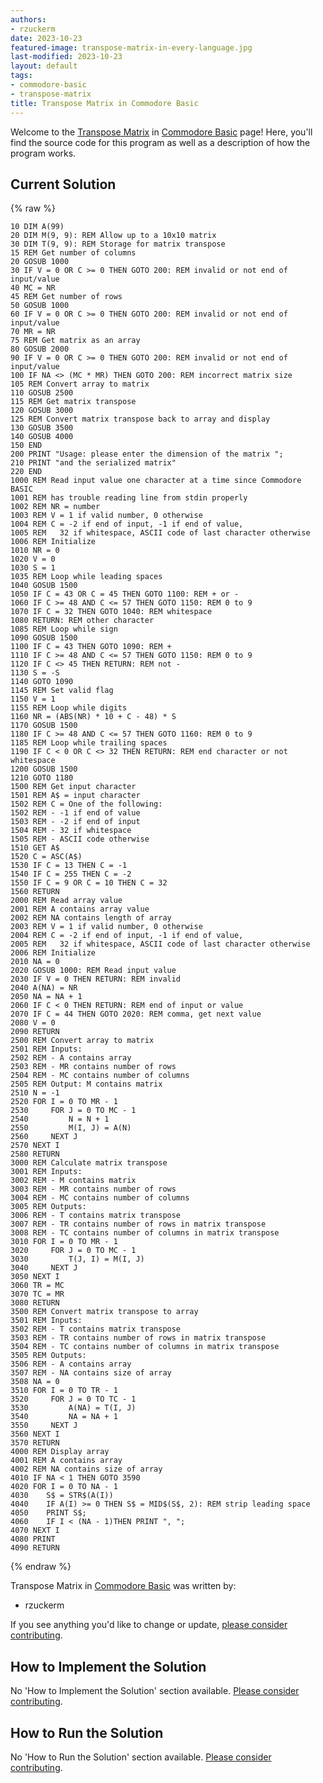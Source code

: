 ```yaml
---
authors:
- rzuckerm
date: 2023-10-23
featured-image: transpose-matrix-in-every-language.jpg
last-modified: 2023-10-23
layout: default
tags:
- commodore-basic
- transpose-matrix
title: Transpose Matrix in Commodore Basic
---
```


Welcome to the [Transpose Matrix](https://sampleprograms.io/projects/transpose-matrix) in [Commodore Basic](https://sampleprograms.io/languages/commodore-basic) page! Here, you'll find the source code for this program as well as a description of how the program works.

## Current Solution

{% raw %}

```commodore_basic
10 DIM A(99)
20 DIM M(9, 9): REM Allow up to a 10x10 matrix
30 DIM T(9, 9): REM Storage for matrix transpose
15 REM Get number of columns
20 GOSUB 1000
30 IF V = 0 OR C >= 0 THEN GOTO 200: REM invalid or not end of input/value
40 MC = NR
45 REM Get number of rows
50 GOSUB 1000
60 IF V = 0 OR C >= 0 THEN GOTO 200: REM invalid or not end of input/value
70 MR = NR
75 REM Get matrix as an array
80 GOSUB 2000
90 IF V = 0 OR C >= 0 THEN GOTO 200: REM invalid or not end of input/value
100 IF NA <> (MC * MR) THEN GOTO 200: REM incorrect matrix size
105 REM Convert array to matrix
110 GOSUB 2500
115 REM Get matrix transpose
120 GOSUB 3000
125 REM Convert matrix transpose back to array and display
130 GOSUB 3500
140 GOSUB 4000
150 END
200 PRINT "Usage: please enter the dimension of the matrix ";
210 PRINT "and the serialized matrix"
220 END
1000 REM Read input value one character at a time since Commodore BASIC
1001 REM has trouble reading line from stdin properly
1002 REM NR = number
1003 REM V = 1 if valid number, 0 otherwise
1004 REM C = -2 if end of input, -1 if end of value,
1005 REM   32 if whitespace, ASCII code of last character otherwise
1006 REM Initialize
1010 NR = 0
1020 V = 0
1030 S = 1
1035 REM Loop while leading spaces
1040 GOSUB 1500
1050 IF C = 43 OR C = 45 THEN GOTO 1100: REM + or -
1060 IF C >= 48 AND C <= 57 THEN GOTO 1150: REM 0 to 9
1070 IF C = 32 THEN GOTO 1040: REM whitespace
1080 RETURN: REM other character
1085 REM Loop while sign
1090 GOSUB 1500
1100 IF C = 43 THEN GOTO 1090: REM +
1110 IF C >= 48 AND C <= 57 THEN GOTO 1150: REM 0 to 9
1120 IF C <> 45 THEN RETURN: REM not -
1130 S = -S
1140 GOTO 1090
1145 REM Set valid flag
1150 V = 1
1155 REM Loop while digits
1160 NR = (ABS(NR) * 10 + C - 48) * S
1170 GOSUB 1500
1180 IF C >= 48 AND C <= 57 THEN GOTO 1160: REM 0 to 9
1185 REM Loop while trailing spaces
1190 IF C < 0 OR C <> 32 THEN RETURN: REM end character or not whitespace
1200 GOSUB 1500
1210 GOTO 1180
1500 REM Get input character
1501 REM A$ = input character
1502 REM C = One of the following:
1502 REM - -1 if end of value
1503 REM - -2 if end of input
1504 REM - 32 if whitespace
1505 REM - ASCII code otherwise
1510 GET A$
1520 C = ASC(A$)
1530 IF C = 13 THEN C = -1
1540 IF C = 255 THEN C = -2
1550 IF C = 9 OR C = 10 THEN C = 32
1560 RETURN
2000 REM Read array value
2001 REM A contains array value
2002 REM NA contains length of array
2003 REM V = 1 if valid number, 0 otherwise
2004 REM C = -2 if end of input, -1 if end of value,
2005 REM   32 if whitespace, ASCII code of last character otherwise
2006 REM Initialize
2010 NA = 0
2020 GOSUB 1000: REM Read input value
2030 IF V = 0 THEN RETURN: REM invalid
2040 A(NA) = NR
2050 NA = NA + 1
2060 IF C < 0 THEN RETURN: REM end of input or value
2070 IF C = 44 THEN GOTO 2020: REM comma, get next value
2080 V = 0
2090 RETURN
2500 REM Convert array to matrix
2501 REM Inputs:
2502 REM - A contains array
2503 REM - MR contains number of rows
2504 REM - MC contains number of columns
2505 REM Output: M contains matrix
2510 N = -1
2520 FOR I = 0 TO MR - 1
2530     FOR J = 0 TO MC - 1
2540         N = N + 1
2550         M(I, J) = A(N)
2560     NEXT J
2570 NEXT I
2580 RETURN
3000 REM Calculate matrix transpose
3001 REM Inputs:
3002 REM - M contains matrix
3003 REM - MR contains number of rows
3004 REM - MC contains number of columns
3005 REM Outputs:
3006 REM - T contains matrix transpose
3007 REM - TR contains number of rows in matrix transpose
3008 REM - TC contains number of columns in matrix transpose
3010 FOR I = 0 TO MR - 1
3020     FOR J = 0 TO MC - 1
3030         T(J, I) = M(I, J)
3040     NEXT J
3050 NEXT I
3060 TR = MC
3070 TC = MR
3080 RETURN
3500 REM Convert matrix transpose to array
3501 REM Inputs:
3502 REM - T contains matrix transpose
3503 REM - TR contains number of rows in matrix transpose
3504 REM - TC contains number of columns in matrix transpose
3505 REM Outputs:
3506 REM - A contains array
3507 REM - NA contains size of array
3508 NA = 0
3510 FOR I = 0 TO TR - 1
3520     FOR J = 0 TO TC - 1
3530         A(NA) = T(I, J)
3540         NA = NA + 1
3550     NEXT J
3560 NEXT I
3570 RETURN
4000 REM Display array
4001 REM A contains array
4002 REM NA contains size of array
4010 IF NA < 1 THEN GOTO 3590
4020 FOR I = 0 TO NA - 1
4030    S$ = STR$(A(I))
4040    IF A(I) >= 0 THEN S$ = MID$(S$, 2): REM strip leading space
4050    PRINT S$;
4060    IF I < (NA - 1)THEN PRINT ", ";
4070 NEXT I
4080 PRINT
4090 RETURN

```

{% endraw %}

Transpose Matrix in [Commodore Basic](https://sampleprograms.io/languages/commodore-basic) was written by:

- rzuckerm

If you see anything you'd like to change or update, [please consider contributing](https://github.com/TheRenegadeCoder/sample-programs).

## How to Implement the Solution

No 'How to Implement the Solution' section available. [Please consider contributing](https://github.com/TheRenegadeCoder/sample-programs-website).

## How to Run the Solution

No 'How to Run the Solution' section available. [Please consider contributing](https://github.com/TheRenegadeCoder/sample-programs-website).